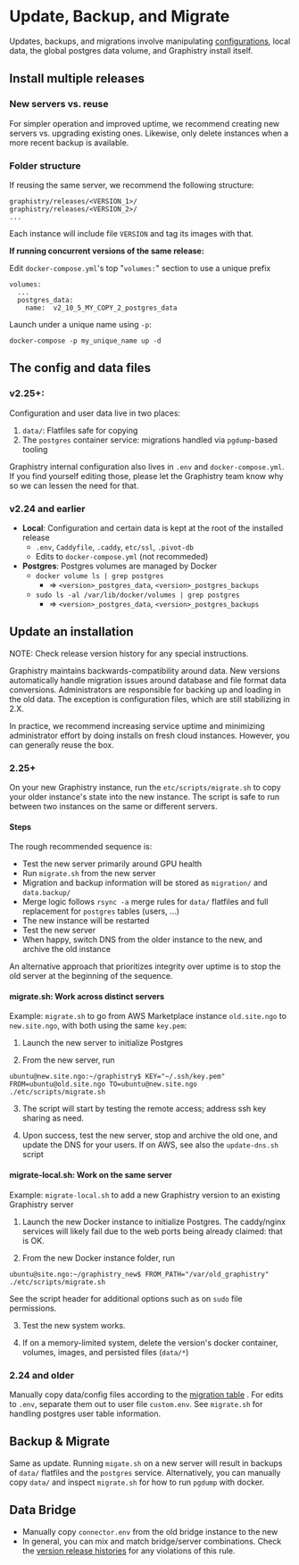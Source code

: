 # Update, Backup, and Migrate

Updates, backups, and migrations involve manipulating [configurations](configure.md), local data, the global postgres data volume, and Graphistry install itself.

## Install multiple releases

### New servers vs. reuse

For simpler operation and improved uptime, we recommend creating new servers vs. upgrading existing ones. Likewise, only delete instances when a more recent backup is available.


### Folder structure

If reusing the same server, we recommend the following structure:

```
graphistry/releases/<VERSION_1>/
graphistry/releases/<VERSION_2>/
...
```

Each instance will include file `VERSION` and tag its images with that.


**If running concurrent versions of the same release:**

Edit `docker-compose.yml`'s top "`volumes:`" section to use a unique prefix

```
volumes:
  ...
  postgres_data:
    name:  v2_10_5_MY_COPY_2_postgres_data
```

Launch under a unique name using `-p`:  

```
docker-compose -p my_unique_name up -d
```

## The config and data files

### v2.25+:

Configuration and user data live in two places:

1. `data/`: Flatfiles safe for copying
2. The `postgres` container service: migrations handled via `pgdump`-based tooling

Graphistry internal configuration also lives in `.env` and `docker-compose.yml`. If you find yourself editing those, please let the Graphistry team know why so we can lessen the need for that.

### v2.24 and earlier

* **Local**:  Configuration and certain data is kept at the root of the installed release 
  * `.env`, `Caddyfile`, `.caddy`, `etc/ssl`, `.pivot-db`
  * Edits to `docker-compose.yml` (not recommeded)
* **Postgres**: Postgres volumes are managed by Docker
  * `docker volume ls | grep postgres` 
      * => `<version>_postgres_data`, `<version>_postgres_backups`
  * `sudo ls -al /var/lib/docker/volumes | grep postgres`
      * => `<version>_postgres_data`, `<version>_postgres_backups`

## Update an installation

NOTE: Check release version history for any special instructions.

Graphistry maintains backwards-compatibility around data. New versions automatically handle migration issues around database and file format data conversions. Administrators are responsible for backing up and loading in the old data. The exception is configuration files, which are still stabilizing in 2.X.

In practice, we recommend increasing service uptime and minimizing administrator effort by doing installs on fresh cloud instances. However, you can generally reuse the box.

### 2.25+

On your new Graphistry instance, run the `etc/scripts/migrate.sh` to copy your older instance's state into the new instance. The script is safe to run between two instances on the same or different servers.

#### Steps

The rough recommended sequence is:

  * Test the new server primarily around GPU health
  * Run `migrate.sh` from the new server
  * Migration and backup information will be stored as `migration/` and `data.backup/`
  * Merge logic follows `rsync -a` merge rules for `data/` flatfiles and full replacement for `postgres` tables (users, ...)
  * The new instance will be restarted
  * Test the new server
  * When happy, switch DNS from the older instance to the new, and archive the old instance

An alternative approach that prioritizes integrity over uptime is to stop the old server at the beginning of the sequence.

#### migrate.sh: Work across distinct servers


Example: `migrate.sh` to go from AWS Marketplace instance `old.site.ngo` to `new.site.ngo`, with both using the same `key.pem`:

1. Launch the new server to initialize Postgres

2. From the new server, run 

```
ubuntu@new.site.ngo:~/graphistry$ KEY="~/.ssh/key.pem" FROM=ubuntu@old.site.ngo TO=ubuntu@new.site.ngo ./etc/scripts/migrate.sh
```

3. The script will start by testing the remote access; address ssh key sharing as need.


4. Upon success, test the new server, stop and archive the old one, and update the DNS for your users. If on AWS, see also the `update-dns.sh` script


#### migrate-local.sh: Work on the same server

Example: `migrate-local.sh` to add a new Graphistry version to an existing Graphistry server

1. Launch the new Docker instance to initialize Postgres. The caddy/nginx services will likely fail due to the web ports being already claimed: that is OK.

2.  From the new Docker instance folder, run

```
ubuntu@site.ngo:~/graphistry_new$ FROM_PATH="/var/old_graphistry" ./etc/scripts/migrate.sh
```

See the script header for additional options such as on `sudo` file permissions.

3. Test the new system works.

4. If on a memory-limited system, delete the version's docker container, volumes, images, and persisted files (`data/*`)



### 2.24 and older

Manually copy data/config files according to the [migration table](https://graphistry.zendesk.com/hc/en-us/articles/360035207474) . For edits to `.env`, separate them out to user file `custom.env`. See `migrate.sh` for handling postgres user table information.

## Backup & Migrate

Same as update. Running `migate.sh` on a new server will result in backups of `data/` flatfiles and the `postgres` service. Alternatively, you can manually copy `data/` and inspect `migrate.sh` for how to run `pgdump` with docker.

## Data Bridge

* Manually copy `connector.env` from the old bridge instance to the new
* In general, you can mix and match bridge/server combinations. Check the [version release histories](https://graphistry.zendesk.com/hc/en-us/articles/360033184174-Enterprise-Release-List-Downloads) for any violations of this rule.

